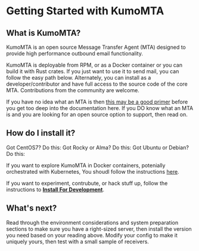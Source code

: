 # Getting Started with KumoMTA

## What is KumoMTA?

KumoMTA is an open source Message Transfer Agent (MTA) designed to provide high performance outbound email functionality.

KumoMTA is deployable from  RPM, or as a Docker container or you can build it with Rust crates. If you just want to use it to send mail, you can follow the easy path below. Alternately, you can install as a developer/contributor and have full access to the source code of the core MTA.  Contributions from the community are welcome.

If you have no idea what an MTA is then [this may be a good primer](https://en.wikipedia.org/wiki/Message_transfer_agent) before you get too deep into the documentation here.  If you DO know what an MTA is and you are looking for an open source option to support, then read on.

## How do I install it?

Got CentOS7?  Do this: 
Got Rocky or Alma?  Do this: 
Got Ubuntu or Debian? Do this: 

If you want to explore KumoMTA in Docker containers, potenially orchestrated with Kubernetes, You shoudl follow the instructions [here](./install_with_docker.md).

If you want to experiment, contrubute, or hack stuff up, follow the instructions to [**Install For Development**](./install_for_development.md).

## What's next?

Read through the environment considerations and system preparation sections to make sure you have a right-sized server, then install the version you need based on your reading above.  Modify your config to make it uniquely yours, then test with a small sample of receivers.



